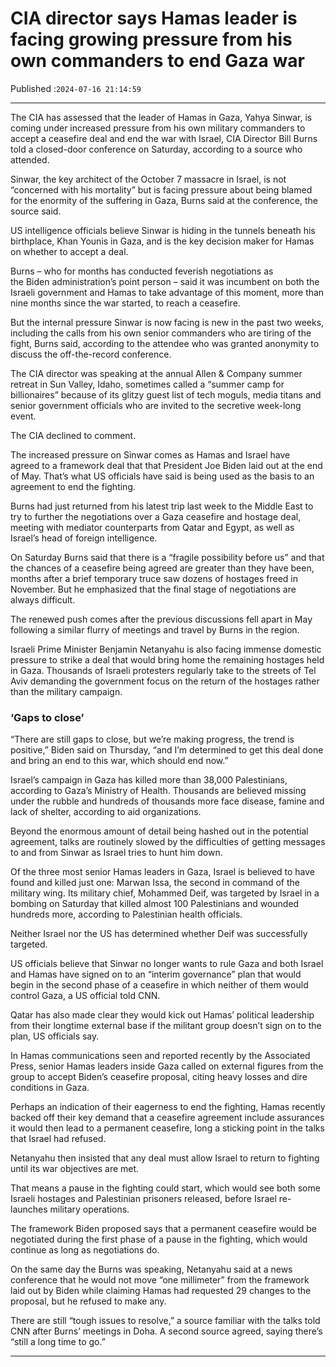 # CIA director says Hamas leader is facing growing pressure from his own commanders to end Gaza war

Published :`2024-07-16 21:14:59`

---

The CIA has assessed that the leader of Hamas in Gaza, Yahya Sinwar, is coming under increased pressure from his own military commanders to accept a ceasefire deal and end the war with Israel, CIA Director Bill Burns told a closed-door conference on Saturday, according to a source who attended.

Sinwar, the key architect of the October 7 massacre in Israel, is not “concerned with his mortality” but is facing pressure about being blamed for the enormity of the suffering in Gaza, Burns said at the conference, the source said.

US intelligence officials believe Sinwar is hiding in the tunnels beneath his birthplace, Khan Younis in Gaza, and is the key decision maker for Hamas on whether to accept a deal.

Burns – who for months has conducted feverish negotiations as the Biden administration’s point person – said it was incumbent on both the Israeli government and Hamas to take advantage of this moment, more than nine months since the war started, to reach a ceasefire.

But the internal pressure Sinwar is now facing is new in the past two weeks, including the calls from his own senior commanders who are tiring of the fight, Burns said, according to the attendee who was granted anonymity to discuss the off-the-record conference.

The CIA director was speaking at the annual Allen & Company summer retreat in Sun Valley, Idaho, sometimes called a “summer camp for billionaires” because of its glitzy guest list of tech moguls, media titans and senior government officials who are invited to the secretive week-long event.

The CIA declined to comment.

The increased pressure on Sinwar comes as Hamas and Israel have agreed to a framework deal that that President Joe Biden laid out at the end of May. That’s what US officials have said is being used as the basis to an agreement to end the fighting.

Burns had just returned from his latest trip last week to the Middle East to try to further the negotiations over a Gaza ceasefire and hostage deal, meeting with mediator counterparts from Qatar and Egypt, as well as Israel’s head of foreign intelligence.

On Saturday Burns said that there is a “fragile possibility before us” and that the chances of a ceasefire being agreed are greater than they have been, months after a brief temporary truce saw dozens of hostages freed in November. But he emphasized that the final stage of negotiations are always difficult.

The renewed push comes after the previous discussions fell apart in May following a similar flurry of meetings and travel by Burns in the region.

Israeli Prime Minister Benjamin Netanyahu is also facing immense domestic pressure to strike a deal that would bring home the remaining hostages held in Gaza. Thousands of Israeli protesters regularly take to the streets of Tel Aviv demanding the government focus on the return of the hostages rather than the military campaign.

### ‘Gaps to close’

“There are still gaps to close, but we’re making progress, the trend is positive,” Biden said on Thursday, “and I’m determined to get this deal done and bring an end to this war, which should end now.”

Israel’s campaign in Gaza has killed more than 38,000 Palestinians, according to Gaza’s Ministry of Health. Thousands are believed missing under the rubble and hundreds of thousands more face disease, famine and lack of shelter, according to aid organizations.

Beyond the enormous amount of detail being hashed out in the potential agreement, talks are routinely slowed by the difficulties of getting messages to and from Sinwar as Israel tries to hunt him down.

Of the three most senior Hamas leaders in Gaza, Israel is believed to have found and killed just one: Marwan Issa, the second in command of the military wing. Its military chief, Mohammed Deif, was targeted by Israel in a bombing on Saturday that killed almost 100 Palestinians and wounded hundreds more, according to Palestinian health officials.

Neither Israel nor the US has determined whether Deif was successfully targeted.

US officials believe that Sinwar no longer wants to rule Gaza and both Israel and Hamas have signed on to an “interim governance” plan that would begin in the second phase of a ceasefire in which neither of them would control Gaza, a US official told CNN.

Qatar has also made clear they would kick out Hamas’ political leadership from their longtime external base if the militant group doesn’t sign on to the plan, US officials say.

In Hamas communications seen and reported recently by the Associated Press, senior Hamas leaders inside Gaza called on external figures from the group to accept Biden’s ceasefire proposal, citing heavy losses and dire conditions in Gaza.

Perhaps an indication of their eagerness to end the fighting, Hamas recently backed off their key demand that a ceasefire agreement include assurances it would then lead to a permanent ceasefire, long a sticking point in the talks that Israel had refused.

Netanyahu then insisted that any deal must allow Israel to return to fighting until its war objectives are met.

That means a pause in the fighting could start, which would see both some Israeli hostages and Palestinian prisoners released, before Israel re-launches military operations.

The framework Biden proposed says that a permanent ceasefire would be negotiated during the first phase of a pause in the fighting, which would continue as long as negotiations do.

On the same day the Burns was speaking, Netanyahu said at a news conference that he would not move “one millimeter” from the framework laid out by Biden while claiming Hamas had requested 29 changes to the proposal, but he refused to make any.

There are still “tough issues to resolve,” a source familiar with the talks told CNN after Burns’ meetings in Doha. A second source agreed, saying there’s “still a long time to go.”

---

